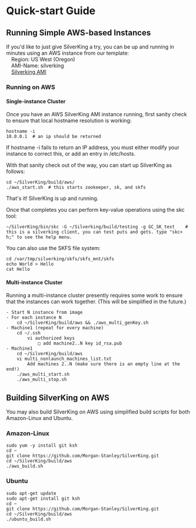 # Quick-start Guide
## Running Simple AWS-based Instances
If you'd like to just give SilverKing a try, you can be up and running in minutes using an AWS instance from our template:<br>
&emsp;Region: US West (Oregon)<br>
&emsp;AMI-Name: silverking<br>
&emsp;[Silverking AMI](https://us-west-2.console.aws.amazon.com/ec2/v2/home?region=us-west-2#Images:visibility=public-images;search=silverking;sort=name)<br>
### Running on AWS
#### Single-instance Cluster

Once you have an AWS SilverKing AMI instance running, first sanity check to ensure that local hostname resolution is working:
```ksh
hostname -i
10.0.0.1  # an ip should be returned
```
If hostname -i fails to return an IP address, you must either modify your instance to correct this, or add an entry in /etc/hosts.

With that sanity check out of the way, you can start up SilverKing as follows:
```ksh
cd ~/SilverKing/build/aws/
./aws_start.sh  # this starts zookeeper, sk, and skfs
```
That's it! SilverKing is up and running.

Once that completes you can perform key-value operations using the skc tool:
```ksh
~/SilverKing/bin/skc -G ~/Silverking/build/testing -g GC_SK_test    # this is a silverking client, you can test puts and gets. type "skc> h;" to see the help menu.
```

You can also use the SKFS file system:
```ksh
cd /var/tmp/silverking/skfs/skfs_mnt/skfs
echo World > Hello
cat Hello
```

#### Multi-instance Cluster
Running a multi-instance cluster presently requires some work to ensure that the instances can work together. (This will be simplified in the future.)

    - Start N instance from image
    - For each instance N
        cd ~/SilverKing/build/aws && ./aws_multi_genKey.sh
    - Machine1 (repeat for every machine)
        cd ~/.ssh
            vi authorized keys
                □ add machine2..N key id_rsa.pub
    - Machine1
        cd ~/SilverKing/build/aws
        vi multi_nonlaunch_machines_list.txt
            Add machines 2..N (make sure there is an empty line at the end!)
        ./aws_multi_start.sh
        ./aws_multi_stop.sh


## Building SilverKing on AWS
You may also build SilverKing on AWS using simplified build scripts for both Amazon-Linux and Ubuntu.

### Amazon-Linux
```
sudo yum -y install git ksh
cd ~
git clone https://github.com/Morgan-Stanley/SilverKing.git
cd ~/SilverKing/build/aws
./aws_build.sh
```

### Ubuntu
```
sudo apt-get update
sudo apt-get install git ksh
cd ~
git clone https://github.com/Morgan-Stanley/SilverKing.git
cd ~/SilverKing/build/aws
./ubuntu_build.sh
```